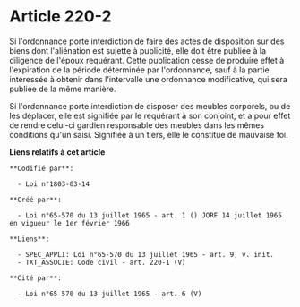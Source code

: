 # Article 220-2

Si l'ordonnance porte interdiction de faire des actes de disposition sur des biens dont l'aliénation est sujette à publicité,
elle doit être publiée à la diligence de l'époux requérant. Cette publication cesse de produire effet à l'expiration de la
période déterminée par l'ordonnance, sauf à la partie intéressée à obtenir dans l'intervalle une ordonnance modificative, qui
sera publiée de la même manière.

Si l'ordonnance porte interdiction de disposer des meubles corporels, ou de les déplacer, elle est signifiée par le requérant
à son conjoint, et a pour effet de rendre celui-ci gardien responsable des meubles dans les mêmes conditions qu'un saisi.
Signifiée à un tiers, elle le constitue de mauvaise foi.

**Liens relatifs à cet article**

	**Codifié par**:

	  - Loi n°1803-03-14

	**Créé par**:

	  - Loi n°65-570 du 13 juillet 1965 - art. 1 () JORF 14 juillet 1965 en vigueur le 1er février 1966

	**Liens**:

	  - SPEC_APPLI: Loi n°65-570 du 13 juillet 1965 - art. 9, v. init.
	  - TXT_ASSOCIE: Code civil - art. 220-1 (V)

	**Cité par**:

	  - Loi n°65-570 du 13 juillet 1965 - art. 6 (V)
